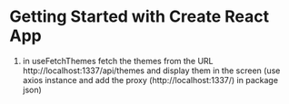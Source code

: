 # Getting Started with Create React App

1. in useFetchThemes fetch the themes from the URL http://localhost:1337/api/themes and display them in the screen (use axios instance and add the proxy (http://localhost:1337/) in package json)
